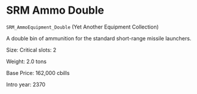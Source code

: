 # SRM Ammo Double

`SRM_AmmoEquipment_Double` (Yet Another Equipment Collection)

A double bin of ammunition for the standard short-range missile launchers.

Size: Critical slots: 2

Weight: 2.0 tons

Base Price: 162,000 cbills

Intro year: 2370


